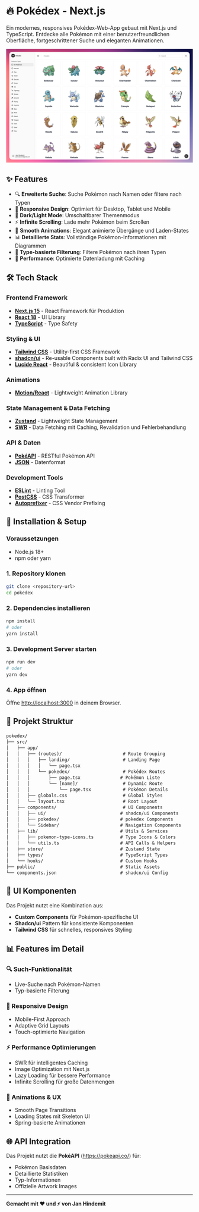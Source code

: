 # 🔥 Pokédex - Next.js

Ein modernes, responsives Pokédex-Web-App gebaut mit Next.js und TypeScript. Entdecke alle Pokémon mit einer benutzerfreundlichen Oberfläche, fortgeschrittener Suche und eleganten Animationen.

![Pokédex Preview](public/img/screenshot.png)

## ✨ Features

- 🔍 **Erweiterte Suche**: Suche Pokémon nach Namen oder filtere nach Typen
- 📱 **Responsive Design**: Optimiert für Desktop, Tablet und Mobile
- 🌙 **Dark/Light Mode**: Umschaltbarer Themenmodus
- ⚡ **Infinite Scrolling**: Lade mehr Pokémon beim Scrollen
- 🎨 **Smooth Animations**: Elegant animierte Übergänge und Laden-States
- 📊 **Detaillierte Stats**: Vollständige Pokémon-Informationen mit Diagrammen
- 🎯 **Type-basierte Filterung**: Filtere Pokémon nach ihren Typen
- 🚀 **Performance**: Optimierte Datenladung mit Caching

## 🛠️ Tech Stack

### **Frontend Framework**

- **[Next.js 15](https://nextjs.org/)** - React Framework für Produktion
- **[React 18](https://reactjs.org/)** - UI Library
- **[TypeScript](https://www.typescriptlang.org/)** - Type Safety

### **Styling & UI**

- **[Tailwind CSS](https://tailwindcss.com/)** - Utility-first CSS Framework
- **[shadcn/ui](https://ui.shadcn.com/)** - Re-usable Components built with Radix UI and Tailwind CSS
- **[Lucide React](https://lucide.dev/)** - Beautiful & consistent Icon Library

### **Animations**

- **[Motion/React](https://motion.dev/)** - Lightweight Animation Library

### **State Management & Data Fetching**

- **[Zustand](https://github.com/pmndrs/zustand)** - Lightweight State Management
- **[SWR](https://swr.vercel.app/)** - Data Fetching mit Caching, Revalidation und Fehlerbehandlung

### **API & Daten**

- **[PokéAPI](https://pokeapi.co/)** - RESTful Pokémon API
- **[JSON](https://www.json.org/)** - Datenformat

### **Development Tools**

- **[ESLint](https://eslint.org/)** - Linting Tool
- **[PostCSS](https://postcss.org/)** - CSS Transformer
- **[Autoprefixer](https://github.com/postcss/autoprefixer)** - CSS Vendor Prefixing

## 🚀 Installation & Setup

### Voraussetzungen

- Node.js 18+
- npm oder yarn

### 1. Repository klonen

```bash
git clone <repository-url>
cd pokedex
```

### 2. Dependencies installieren

```bash
npm install
# oder
yarn install
```

### 3. Development Server starten

```bash
npm run dev
# oder
yarn dev
```

### 4. App öffnen

Öffne [http://localhost:3000](http://localhost:3000) in deinem Browser.

## 📁 Projekt Struktur

```
pokedex/
├── src/
│   ├── app/
│   │   ├── (routes)/                       # Route Grouping
│   │   │   ├── landing/                    # Landing Page
│   │   │   │   └── page.tsx
│   │   │   └── pokedex/                    # Pokédex Routes
│   │   │       ├── page.tsx               # Pokémon Liste
│   │   │       └── [name]/                 # Dynamic Route
│   │   │           └── page.tsx            # Pokémon Details
│   │   ├── globals.css                     # Global Styles
│   │   └── layout.tsx                      # Root Layout
│   ├── components/                         # UI Components
│   │   ├── ui/                            # shadcn/ui Components
│   │   ├── pokedex/                       # pokedex Components
│   │   └── Sidebar/                       # Navigation Components
│   ├── lib/                               # Utils & Services
│   │   ├── pokemon-type-icons.ts          # Type Icons & Colors
│   │   └── utils.ts                       # API Calls & Helpers
│   ├── store/                             # Zustand State
│   ├── types/                             # TypeScript Types
│   └── hooks/                             # Custom Hooks
├── public/                                # Static Assets
└── components.json                        # shadcn/ui Config
```

## 🎨 UI Komponenten

Das Projekt nutzt eine Kombination aus:

- **Custom Components** für Pokémon-spezifische UI
- **Shadcn/ui** Pattern für konsistente Komponenten
- **Tailwind CSS** für schnelles, responsives Styling

## 📊 Features im Detail

### 🔍 Such-Funktionalität

- Live-Suche nach Pokémon-Namen
- Typ-basierte Filterung

### 📱 Responsive Design

- Mobile-First Approach
- Adaptive Grid Layouts
- Touch-optimierte Navigation

### ⚡ Performance Optimierungen

- SWR für intelligentes Caching
- Image Optimization mit Next.js
- Lazy Loading für bessere Performance
- Infinite Scrolling für große Datenmengen

### 🎨 Animations & UX

- Smooth Page Transitions
- Loading States mit Skeleton UI
- Spring-basierte Animationen

## 🌐 API Integration

Das Projekt nutzt die **PokéAPI** (https://pokeapi.co/) für:

- Pokémon Basisdaten
- Detaillierte Statistiken
- Typ-Informationen
- Offizielle Artwork Images

---

**Gemacht mit ❤️ und ⚡ von Jan Hindemit**
